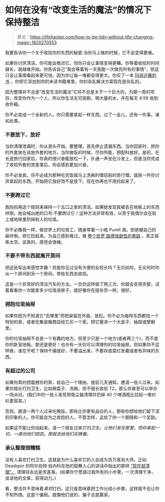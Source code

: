 # 如何在没有“改变生活的魔法”的情况下保持整洁

> 原文：<https://lifehacker.com/how-to-be-tidy-without-life-changing-magic-1820270553>

我要告诉你一个关于收拾你的东西的秘密:当你马上做的时候，它不会变得更难。



如果你讨厌清洁，你可能会推迟它。但你只会让事情变得更糟。你等着收拾的时间越长，就越难开始。你告诉自己“我会等着有一天我能一次做完所有的事情”，但这只会让事情看起来更可怕，因为你让每一堆都变得更大。你买了一本 [玛丽近藤的书](https://lifehacker.com/the-life-changing-magic-of-tidying-up-mind-hacking-adv-1749135755) ，你把它添加到你的未读书籍堆里。你的杂乱解决方案现在是杂乱的。

因为整理并不总是“改变生活的魔法”它并不总是关于一个巨大的，为期一周的项目，改变你作为一个人，所以你生活无可挑剔，喝大量的水，并在每天 4:59 收到收件箱。

你不必变成一个全新的人。你只需要拿起一样东西。过了一会儿，还有一件事。诸如此类。

### **不要放下，放好**

当你清理泄漏时，你从源头开始。要整理，首先停止遗漏东西。当你回家时，把你的外套放在该放外套的地方。当你做饭的时候，尽你所能，把配料放好。是的，在长途旅行回家后，你真的很兴奋能放松一下，扑通一声坐在沙发上，但是当你完成了收拾外套的苦差事后，你会感到更加兴奋。

你不必发疯。你不必成为那种吃完饭就马上洗碗的僧侣般的苦行僧。就挑一件你讨厌拿起的东西，开始把它放好而不是放下。现在你再也不用捡起来了。

### 不要跨过它

我妈妈用这个规则来保持一个五口之家的清洁。如果她发现我被丢在地板上的东西绊倒，她会喊出她的口号:不要跨过它！这种方法非常有效，以至于我偶尔会在街上或地铁里扔掉别人的垃圾。

你不必像我一样，做世界上的垃圾工，随身带着一小瓶 Purell 酒。拒绝被自己的屎绊倒。把它捡起来。为自己感到难过。做 [整个凯罗·路德戏剧性的套路](https://www.youtube.com/watch?v=pEJHzQIMH5k) 。真正探索太空。说真的，感觉会很棒。

### 不要不带东西就离开房间

把这些写出来感觉学霸！但是你见过没有大便的女校长吗？无论如何，无论何时你从一个房间到另一个房间，带些东西去收拾。

这是一个非常好的清洁汽车的方法。一旦你这样做了两三次，你就会变得贪婪，试着看看你一次能拿多少垃圾进房子，就好像你在提杂货一样。很好。

### 拥抱垃圾抽屉

如果你因为不知道它“去哪里”而把屎留在外面，放松。你不必为每样东西都找一个特别的家，或者在集装箱商店给它买一个家。把它塞进一个大盒子、抽屉或壁橱里。

你的垃圾抽屉不会是一个有趣的地方。但至少只是一个地方(或者两三个)，而不是你的卧室地板。那还是更好！也许有一天你可以清理你的垃圾抽屉，但如果你不这样做，谁在乎呢？保持干燥就好，不要溢出来，不要存放腐烂发霉或者有异味的东西。

### **有超过**的公司

如果你真的想震撼你的家，给自己一个理由。提前几天通知，邀请一些人过来。如果你擅长打扫卫生，比如擦盘子、洗碗，但不擅长收拾 T2，那么你甚至可以举办一场派对。(我们中的一些人发现用吸尘器清理并扔掉 40 个啤酒瓶比捡起一堆衬衫更容易。)

否则，就请一两个人过来吃晚饭，那些比你更有品位的人，那些你想给他们留下深刻印象的人。你可能会为之收拾的人。不管怎样，这给了你一个期限和一个奖励。

如果这不能让你动起来，请一个朋友过来*打扫卫生。让他们坐在那里，而你拿起一切。一直向他们抱怨。那就去给他们买晚餐。*

### **承认整理很糟糕**

没有人喜欢打扫卫生。这就是为什么喜欢它的人会成为百万富翁大师。正如 Deadspin 的阿尔伯特·伯内科在他的鼓舞人心的讲话中指出的那样 [“现在就清理”，](https://adequateman.deadspin.com/clean-up-now-1820117180) 清理将永远是苦差事。(如果你宁愿跳过我所有的小步骤，一次清理干净，读读他的文章，获得动力。)

看，整洁并不意味着*喜欢*打扫。这只是意味着把工作分成小步骤，这样就不会让你不知所措。这是个骗局。就像他们说的，骗子总是赢家。